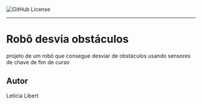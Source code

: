 ![GitHub License](https://img.shields.io/github/license/lethovisque/robo-desvia?style=for-the-badge)

----

# Robô desvia obstáculos

projeto de um robô que consegue desviar de obstáculos usando sensores de chave de fim de curso

## Autor

Letícia Libert
